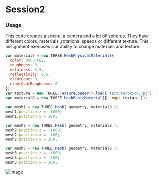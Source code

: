 Session2
========


### Usage ###

This code creates a scene, a camera and a lot of spheres. They have different colors, materials ,rotational speeds or different texture. This assignment exercises our ability to change materials and texture.

```javascript
var material7 = new THREE.MeshPhysicalMaterial({
  color: 0xF3FFE2,
  roughness: 0,
  metalness: 0.5,
  reflectivity: 0.5,
  clearCoat: 0,
  claerCoatRoughness: 0
});
var texture = new THREE.TextureLoader().load('texture/brick.jpg');
var material8 = new THREE.MeshBasicMaterial({  map: texture });

var mesh1 = new THREE.Mesh( geometry, material8 );
mesh1.position.z = -1000;
mesh1.position.y = 100;

var mesh2 = new THREE.Mesh( geometry, material8 );
mesh2.position.z = -1000;
mesh2.position.x = -100;
mesh2.position.y = 200;

var mesh3 = new THREE.Mesh( geometry, material6 );
mesh3.position.z = -1000;
mesh3.position.x = -200;
mesh3.position.y = 100;
```
![image](https://github.com/845558128/DAT505_GitHub/blob/master/images/images/2.png)
